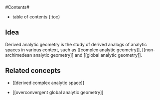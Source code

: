 #Contents#
* table of contents
{:toc}

## Idea

Derived analytic geometry is the study of derived analogs of analytic spaces in various context, such as [[complex analytic geometry]], [[non-archimedean analytic geometry]] and [[global analytic geometry]].

## Related concepts

* [[derived complex analytic space]]

* [[overconvergent global analytic geometry]]